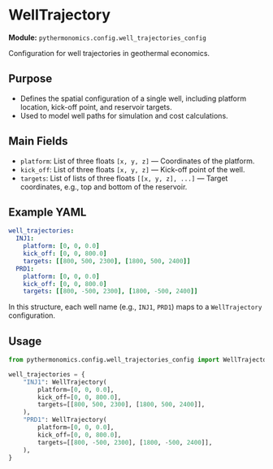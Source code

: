# WellTrajectory

**Module:** `pythermonomics.config.well_trajectories_config`

Configuration for well trajectories in geothermal economics.

## Purpose

- Defines the spatial configuration of a single well, including platform location, kick-off point, and reservoir targets.
- Used to model well paths for simulation and cost calculations.

## Main Fields

- `platform`: List of three floats `[x, y, z]` — Coordinates of the platform.
- `kick_off`: List of three floats `[x, y, z]` — Kick-off point of the well.
- `targets`: List of lists of three floats `[[x, y, z], ...]` — Target coordinates, e.g., top and bottom of the reservoir.

## Example YAML

```yaml
well_trajectories:
  INJ1:
    platform: [0, 0, 0.0]
    kick_off: [0, 0, 800.0]
    targets: [[800, 500, 2300], [1800, 500, 2400]]
  PRD1:
    platform: [0, 0, 0.0]
    kick_off: [0, 0, 800.0]
    targets: [[800, -500, 2300], [1800, -500, 2400]]
```

In this structure, each well name (e.g., `INJ1`, `PRD1`) maps to a `WellTrajectory` configuration.

## Usage

```python
from pythermonomics.config.well_trajectories_config import WellTrajectory

well_trajectories = {
    "INJ1": WellTrajectory(
        platform=[0, 0, 0.0],
        kick_off=[0, 0, 800.0],
        targets=[[800, 500, 2300], [1800, 500, 2400]],
    ),
    "PRD1": WellTrajectory(
        platform=[0, 0, 0.0],
        kick_off=[0, 0, 800.0],
        targets=[[800, -500, 2300], [1800, -500, 2400]],
    ),
}
```
